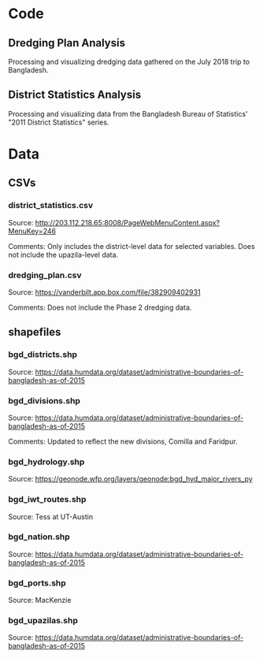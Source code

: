 # Code

## Dredging Plan Analysis

Processing and visualizing dredging data gathered on the July 2018 trip to Bangladesh.

## District Statistics Analysis

Processing and visualizing data from the Bangladesh Bureau of Statistics' "2011 District Statistics" series.

# Data

## CSVs

### district_statistics.csv

Source: http://203.112.218.65:8008/PageWebMenuContent.aspx?MenuKey=246

Comments: Only includes the district-level data for selected variables. Does not include the upazila-level data.

### dredging_plan.csv

Source: https://vanderbilt.app.box.com/file/382909402931

Comments: Does not include the Phase 2 dredging data.

## shapefiles

### bgd_districts.shp

Source: https://data.humdata.org/dataset/administrative-boundaries-of-bangladesh-as-of-2015

### bgd_divisions.shp

Source: https://data.humdata.org/dataset/administrative-boundaries-of-bangladesh-as-of-2015

Comments: Updated to reflect the new divisions, Comilla and Faridpur.

### bgd_hydrology.shp

Source: https://geonode.wfp.org/layers/geonode:bgd_hyd_major_rivers_py

### bgd_iwt_routes.shp

Source: Tess at UT-Austin

### bgd_nation.shp

Source: https://data.humdata.org/dataset/administrative-boundaries-of-bangladesh-as-of-2015

### bgd_ports.shp

Source: MacKenzie

### bgd_upazilas.shp

Source: https://data.humdata.org/dataset/administrative-boundaries-of-bangladesh-as-of-2015

